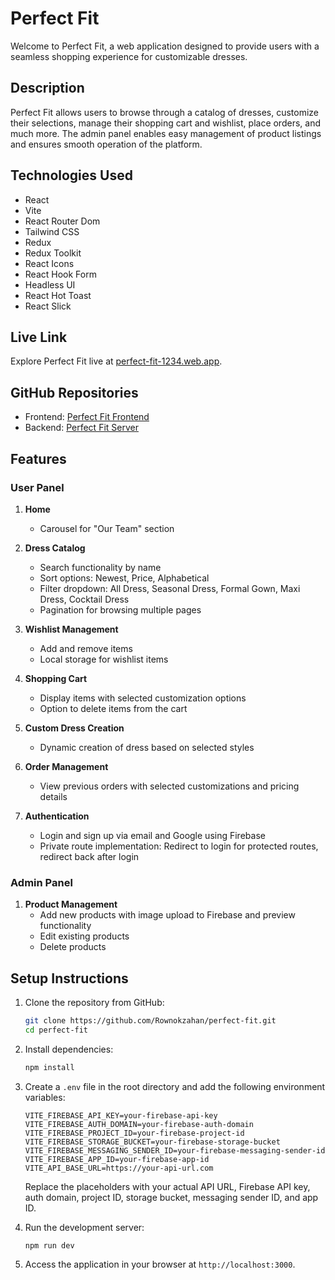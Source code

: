 # Perfect Fit

Welcome to Perfect Fit, a web application designed to provide users with a seamless shopping experience for customizable dresses.

## Description

Perfect Fit allows users to browse through a catalog of dresses, customize their selections, manage their shopping cart and wishlist, place orders, and much more. The admin panel enables easy management of product listings and ensures smooth operation of the platform.

## Technologies Used

- React
- Vite
- React Router Dom
- Tailwind CSS
- Redux
- Redux Toolkit
- React Icons
- React Hook Form
- Headless UI
- React Hot Toast
- React Slick

## Live Link

Explore Perfect Fit live at [perfect-fit-1234.web.app](https://perfect-fit-1234.web.app/).

## GitHub Repositories

- Frontend: [Perfect Fit Frontend](https://github.com/Rownokzahan/perfect-fit)
- Backend: [Perfect Fit Server](https://github.com/Rownokzahan/perfect-fit-server)

## Features

### User Panel

1. **Home**
    - Carousel for "Our Team" section

2. **Dress Catalog**
    - Search functionality by name
    - Sort options: Newest, Price, Alphabetical
    - Filter dropdown: All Dress, Seasonal Dress, Formal Gown, Maxi Dress, Cocktail Dress
    - Pagination for browsing multiple pages

3. **Wishlist Management**
    - Add and remove items
    - Local storage for wishlist items

4. **Shopping Cart**
    - Display items with selected customization options
    - Option to delete items from the cart

5. **Custom Dress Creation**
    - Dynamic creation of dress based on selected styles

6. **Order Management**
    - View previous orders with selected customizations and pricing details

7. **Authentication**
    - Login and sign up via email and Google using Firebase
    - Private route implementation: Redirect to login for protected routes, redirect back after login

### Admin Panel

1. **Product Management**
    - Add new products with image upload to Firebase and preview functionality
    - Edit existing products
    - Delete products

## Setup Instructions

1. Clone the repository from GitHub:

    ```bash
    git clone https://github.com/Rownokzahan/perfect-fit.git
    cd perfect-fit
    ```

2. Install dependencies:

    ```bash
    npm install
    ```

3. Create a `.env` file in the root directory and add the following environment variables:

    ```env
    VITE_FIREBASE_API_KEY=your-firebase-api-key
    VITE_FIREBASE_AUTH_DOMAIN=your-firebase-auth-domain
    VITE_FIREBASE_PROJECT_ID=your-firebase-project-id
    VITE_FIREBASE_STORAGE_BUCKET=your-firebase-storage-bucket
    VITE_FIREBASE_MESSAGING_SENDER_ID=your-firebase-messaging-sender-id
    VITE_FIREBASE_APP_ID=your-firebase-app-id
    VITE_API_BASE_URL=https://your-api-url.com
    ```

   Replace the placeholders with your actual API URL, Firebase API key, auth domain, project ID, storage bucket, messaging sender ID, and app ID.

4. Run the development server:

    ```bash
    npm run dev
    ```

5. Access the application in your browser at `http://localhost:3000`.
